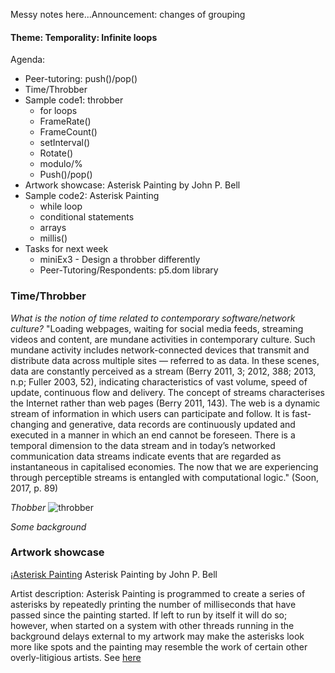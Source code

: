 Messy notes here...Announcement: changes of grouping

#### Theme: Temporality: Infinite loops

Agenda:
- Peer-tutoring: push()/pop()
- Time/Throbber
- Sample code1: throbber
  - for loops
  - FrameRate()
  - FrameCount()
  - setInterval()
  - Rotate()
  - modulo/%
  - Push()/pop()
- Artwork showcase: Asterisk Painting by John P. Bell
- Sample code2: Asterisk Painting
  - while loop
  - conditional statements
  - arrays
  - millis()
- Tasks for next week
  - miniEx3 - Design a throbber differently
  - Peer-Tutoring/Respondents: p5.dom library

### Time/Throbber

*What is the notion of time related to contemporary software/network culture?*
"Loading webpages, waiting for social media feeds, streaming videos and content, are mundane activities in contemporary culture. Such mundane activity includes network-connected devices that transmit and distribute data across multiple sites — referred to as data. In these scenes, data are constantly perceived as a stream (Berry 2011, 3; 2012, 388; 2013, n.p; Fuller 2003, 52), indicating characteristics of vast  volume, speed of update, continuous flow and delivery. The concept of streams characterises the Internet rather than web pages (Berry 2011, 143). The web is a dynamic stream of information in which users can participate and follow. It is fast-changing and generative, data records are continuously updated and executed in a manner in which an end cannot be foreseen. There is a temporal dimension to the data stream and in today’s networked communication data streams indicate events that are regarded as instantaneous in capitalised economies. The now that we are experiencing through perceptible streams is entangled with computational logic."  (Soon, 2017, p. 89)

*Thobber*
![throbber](http://softwarestudies.projects.cavi.au.dk/images/9/99/Animatedthrobber.gif)

*Some background*


### Artwork showcase
¡[Asterisk Painting](http://www.johnpbell.com/wp-content/uploads/2018/01/asterisk_painting-300x188.jpg)
Asterisk Painting by John P. Bell

Artist description: Asterisk Painting is programmed to create a series of asterisks by repeatedly printing the number of milliseconds that have passed since the painting started. If left to run by itself it will do so; however, when started on a system with other threads running in the background delays external to my artwork may make the asterisks look more like spots and the painting may resemble the work of certain other overly-litigious artists.
See [here](http://www.johnpbell.com/asterisk-painting/)
